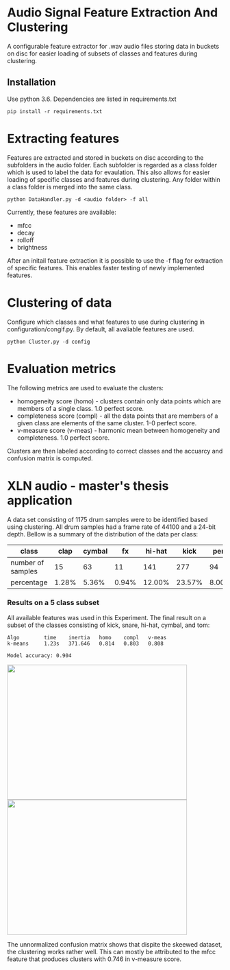 Audio Signal Feature Extraction And Clustering
=========

A configurable feature extractor for .wav audio files storing data in buckets on disc for easier
loading of subsets of classes and features during clustering.

Installation
------------
Use python 3.6. Dependencies are listed in requirements.txt


```
pip install -r requirements.txt
```

Extracting features
=========
Features are extracted and stored in buckets on disc according to the subfolders in the audio folder. 
Each subfolder is regarded as a class folder which is used to label the data for evaulation. 
This also allows for easier loading of specific classes and features during clustering. 
Any folder within a class folder is merged into the same class.


```
python DataHandler.py -d <audio folder> -f all
```

Currently, these features are available:
- mfcc
- decay
- rolloff
- brightness

After an initail feature extraction it is possible to use the -f flag for extraction of specific features.
This enables faster testing of newly implemented features.

Clustering of data
============
Configure which classes and what features to use during clustering in configuration/congif.py.
By default, all avaliable features are used.

```
python Cluster.py -d config
```

Evaluation metrics
==============
The following metrics are used to evaluate the clusters:
- homogeneity score (homo) - clusters contain only data points which are members of a single class. 1.0 perfect score.
- completeness score (compl) - all the data points that are members of a given class are elements of the same cluster. 1-0 perfect score.
- v-measure score (v-meas) - harmonic mean between homogeneity and completeness. 1.0 perfect score.

Clusters are then labeled according to correct classes and the accuarcy and confusion matrix is computed.

XLN audio - master's thesis application
=============

A data set consisting of 1175 drum samples were to be identified based using clustering. All drum samples had a frame rate of 44100 and a 24-bit depth.
Bellow is a summary of the distribution of the data per class:

| class | clap | cymbal | fx | hi-hat | kick | perc | rim | snare | tom | (total) |
| --- | --- | --- | --- | --- | --- | --- | --- | --- | --- | --- |
| number of samples | 15 | 63 | 11 | 141 | 277 | 94 | 252 | 174 | 148 | (1175) |
| percentage | 1.28% | 5.36% | 0.94% | 12.00% | 23.57% | 8.00% | 21.45% | 14.81% | 12.60% | (100%) 
 

### Results on a 5 class subset 

All available features was used in this Experiment.
The final result on a subset of the classes consisting of kick, snare, hi-hat, cymbal, and tom:

```
Algo		time	inertia	  homo	  compl	  v-meas
k-means  	1.23s	371.646	  0.814	  0.803	  0.808

Model accuracy: 0.904
```


<img align="center" width="420" height="315" src="https://github.com/victorwegeborn/Audio-Signal-Feature-Extraction-And-Clustering/blob/master/results/confusion_matrix.png"><img align="center" width="420" height="315" src="https://github.com/victorwegeborn/Audio-Signal-Feature-Extraction-And-Clustering/blob/master/results/confusion_matrix_norm.png">

The unnormalized confusion matrix shows that dispite the skeewed dataset, the clustering works rather well. This can mostly be attributed to the mfcc feature that produces clusters with 0.746 in v-measure score.



